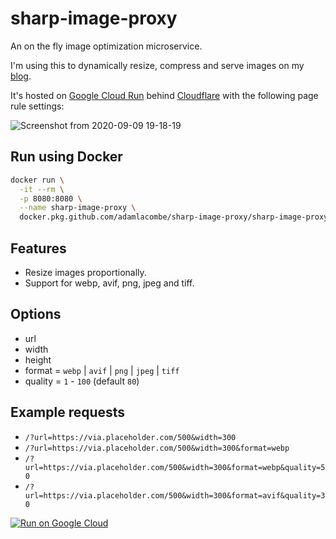 # sharp-image-proxy

An on the fly image optimization microservice. 

I'm using this to dynamically resize, compress and serve images on my [blog](https://adamlacombe.com/blog/how-to-convert-images-to-avif-in-nodejs?utm_source=github&utm_medium=repo_readme). 

It's hosted on [Google Cloud Run](https://cloud.google.com/run) behind [Cloudflare](https://www.cloudflare.com/) with the following page rule settings:

![Screenshot from 2020-09-09 19-18-19](https://user-images.githubusercontent.com/2395597/92591864-3df87080-f2d1-11ea-80ed-1fab70a4bbc9.png)

## Run using Docker
```bash
docker run \
  -it --rm \
  -p 8080:8080 \
  --name sharp-image-proxy \
  docker.pkg.github.com/adamlacombe/sharp-image-proxy/sharp-image-proxy:latest
```

## Features
- Resize images proportionally.
- Support for webp, avif, png, jpeg and tiff.

## Options
- url
- width
- height
- format = `webp` | `avif` | `png` | `jpeg` | `tiff`
- quality = `1` - `100` (default `80`)

## Example requests
- `/?url=https://via.placeholder.com/500&width=300`
- `/?url=https://via.placeholder.com/500&width=300&format=webp`
- `/?url=https://via.placeholder.com/500&width=300&format=webp&quality=50`
- `/?url=https://via.placeholder.com/500&width=300&format=avif&quality=30`


[![Run on Google Cloud](https://storage.googleapis.com/cloudrun/button.svg)](https://console.cloud.google.com/cloudshell/editor?shellonly=true&cloudshell_image=gcr.io/cloudrun/button&cloudshell_git_repo=https://github.com/adamlacombe/sharp-image-proxy)